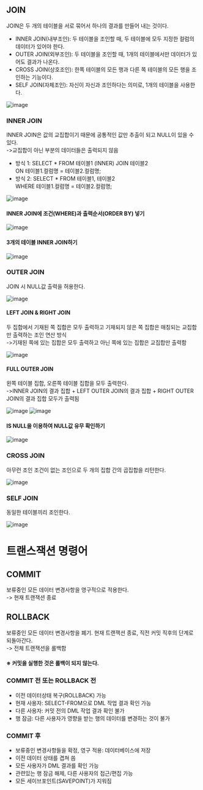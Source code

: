## JOIN        
JOIN은 두 개의 테이블을 서로 묶어서 하나의 결과를 만들어 내는 것이다.
- INNER JOIN(내부조인): 두 테이블을 조인할 때, 두 테이블에 모두 지정한 컬럼의 데이터가 있어야 한다.
- OUTER JOIN(외부조인): 두 테이블을 조인할 때, 1개의 테이블에서만 데이터가 있어도 결과가 나온다.
- CROSS JOIN(상호조인): 한쪽 테이블의 모든 행과 다른 쪽 테이블의 모든 행을 조인하는 기능이다.
- SELF JOIN(자체조인): 자신이 자신과 조인하다는 의미로, 1개의 테이블을 사용한다.

![image](https://user-images.githubusercontent.com/122864238/224653549-19e040f4-95a4-42a5-bd07-fe64856af3d9.png)


### INNER JOIN          
INNER JOIN은 값의 교집합이기 때문에 공통적인 값만 추출이 되고 NULL이 있을 수 있다.          
->교집합이 아닌 부분의 데이터들은 출력되지 않음
- 방식 1: SELECT * FROM 테이블1 (INNER) JOIN 테이블2          
         ON 테이블1.컬럼명 = 테이블2.컬럼명;
- 방식 2: SELECT * FROM 테이블1, 테이블2          
         WHERE 테이블1.컬럼명 = 테이블2.컬럼명;
         
![image](https://user-images.githubusercontent.com/122864238/224592827-efb7a84c-a08e-4d8b-97dc-2895e0f9e9fb.png)

#### INNER JOIN에 조건(WHERE)과 출력순서(ORDER BY) 넣기     
![image](https://user-images.githubusercontent.com/122864238/224594426-dd6ce84f-17b3-4b7e-bb17-c3997fe39497.png)

#### 3개의 테이블 INNER JOIN하기       

![image](https://user-images.githubusercontent.com/122864238/224600472-2f7ac71c-77d2-4fbd-83d0-53428cc2839f.png)

### OUTER JOIN          
JOIN 시 NULL값 출력을 허용한다.  

![image](https://user-images.githubusercontent.com/122864238/224653664-f82086df-85f6-435e-b5e3-b97a7e7295db.png)


#### LEFT JOIN & RIGHT JOIN         
두 집합에서 기재된 쪽 집합은 모두 출력하고 기재되지 않은 쪽 집합은 매칭되는 교집합만 출력하는 조인 연산 방식        
->기재된 쪽에 있는 집합은 모두 출력하고 아닌 쪽에 있는 집합은 교집합만 출력함   

![image](https://user-images.githubusercontent.com/122864238/224610408-d52e6cee-d098-4dfe-a091-f17bbd6eec52.png)


#### FULL OUTER JOIN          
왼쪽 테이블 집합, 오른쪽 테이블 집합을 모두 출력한다.         
->INNER JOIN의 결과 집합 + LEFT OUTER JOIN의 결과 집합 + RIGHT OUTER JOIN의 결과 집합 모두가 출력됨        

![image](https://user-images.githubusercontent.com/122864238/224611020-995e78b2-e7c4-44a9-92fe-5166badcfbad.png)
![image](https://user-images.githubusercontent.com/122864238/224611034-5edc72c6-6c10-4c59-b8d8-9d5724aec2f5.png)

#### IS NULL을 이용하여 NULL값 유무 확인하기      
![image](https://user-images.githubusercontent.com/122864238/224611615-f30b698a-c428-4d74-a7dc-531bfc455f14.png)

### CROSS JOIN          
아무런 조인 조건이 없는 조인으로 두 개의 집합 간의 곱집합을 리턴한다.       

![image](https://user-images.githubusercontent.com/122864238/224612032-a3deccf4-cb20-4d3a-9693-eb154626fa98.png)

 
### SELF JOIN           
동일한 테이블끼리 조인한다.           

![image](https://user-images.githubusercontent.com/122864238/224617662-7e50443f-9c96-4c5e-90ba-3b5ab9322067.png)

# 트랜스잭션 명령어        
## COMMIT       
보류중인 모든 데이터 변경사항을 영구적으로 적용한다.       
-> 현재 트랜잭션 종료
## ROLLBACK        
보류중인 모든 데이터 변경사항을 폐기. 현재 트랜잭션 종료, 직전 커밋 직후의 단계로 되돌아간다.        
-> 전체 트랜잭션을 롤백함
#### ※ 커밋을 실행한 것은 롤백이 되지 않는다.

### COMMIT 전 또는 ROLLBACK 전
- 이전 데이터상태 복구(ROLLBACK) 가능    
- 현재 사용자: SELECT-FROM으로 DML 작업 결과 확인 가능
- 다른 사용자: 커밋 전의 DML 작업 결과 확인 불가
- 행 잠금: 다른 사용자가 영향을 받는 행의 데이터를 변경하는 것이 불가

### COMMIT 후
- 보류중인 변경사항들을 확정, 영구 적용: 데이터베이스에 저장
- 이전 데이터 상태를 겹쳐 씀
- 모든 사용자가 DML 결과를 확인 가능
- 관련있는 행 잠금 해제, 다른 사용자의 접근/편집 가능
- 모든 세이브포인트(SAVEPOINT)가 지워짐
